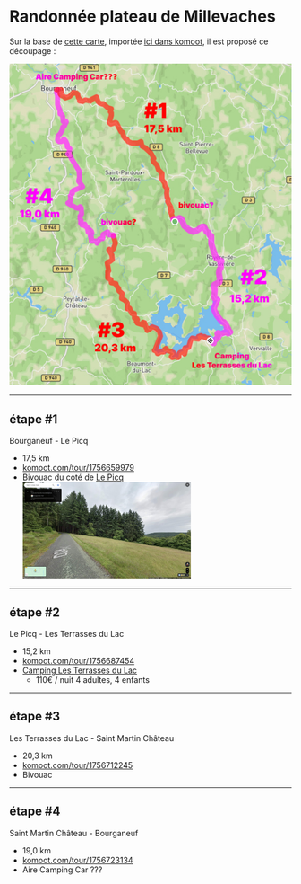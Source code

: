 # Randonnée plateau de Millevaches

Sur la base de [cette carte](https://rando-millevaches.fr/trek/730247-GRP%C2%AE65-Cascades,-landes-et-tourbieres),
importée [ici dans komoot](https://www.komoot.com/fr-fr/tour/1756525362), il est 
proposé ce découpage : 

![](data/Trip.jpg)

---

## étape #1
Bourganeuf - Le Picq  
- 17,5 km  
- [komoot.com/tour/1756659979](https://www.komoot.com/tour/1756659979)
- Bivouac du coté de [Le Picq](https://www.google.fr/maps/@45.8670399,1.8678321,3a,90y,170.16h,94.27t/data=!3m6!1e1!3m4!1ssMmQFQR_ZbJ-CokjIlc7OA!2e0!7i16384!8i8192?coh=205409&entry=ttu)  
  <img src="data/le-picq.jpg" width="300">

---

## étape #2
Le Picq - Les Terrasses du Lac  
- 15,2 km  
- [komoot.com/tour/1756687454](https://www.komoot.com/tour/1756687454)
- [Camping Les Terrasses du Lac](https://www.camping-vassiviere.fr/)
  - 110€ / nuit 4 adultes, 4 enfants

---

## étape #3
Les Terrasses du Lac - Saint Martin Château  
- 20,3 km  
- [komoot.com/tour/1756712245](https://www.komoot.com/tour/1756712245)
- Bivouac

---

## étape #4
Saint Martin Château - Bourganeuf  
- 19,0 km  
- [komoot.com/tour/1756723134](https://www.komoot.com/tour/1756723134)
- Aire Camping Car ???